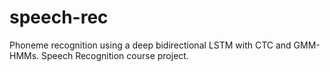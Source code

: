 # speech-rec

Phoneme recognition using a deep bidirectional LSTM with CTC and GMM-HMMs. Speech Recognition course project.